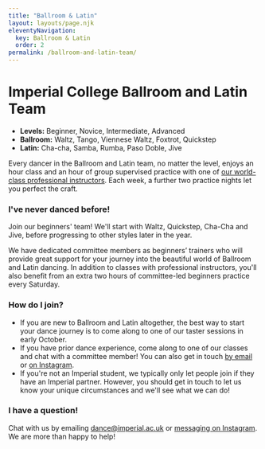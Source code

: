 ```yaml
---
title: "Ballroom & Latin"
layout: layouts/page.njk
eleventyNavigation:
  key: Ballroom & Latin
  order: 2
permalink: /ballroom-and-latin-team/
---
```


# Imperial College Ballroom and Latin Team

- **Levels:** Beginner, Novice, Intermediate, Advanced
- **Ballroom:** Waltz, Tango, Viennese Waltz, Foxtrot, Quickstep
- **Latin:** Cha-cha, Samba, Rumba, Paso Doble, Jive

Every dancer in the Ballroom and Latin team, no matter the level, enjoys an hour class and an hour of group supervised practice with one of [our world-class professional instructors](/instructors/). Each week, a further two practice nights let you perfect the craft.

### I've never danced before!

Join our beginners' team!
We'll start with Waltz, Quickstep, Cha-Cha and Jive, before progressing to other styles later in the year.

We have dedicated committee members as beginners’ trainers who will provide great support for your journey into the beautiful world of Ballroom and Latin dancing.
In addition to classes with professional instructors, you'll also benefit from an extra two hours of committee-led beginners practice every Saturday.

### How do I join?

* If you are new to Ballroom and Latin altogether, the best way to start your dance journey is to come along to one of our taster sessions in early October.
* If you have prior dance experience, come along to one of our classes and chat with a committee member! You can also get in touch [by email](mailto:dance@imperial.ac.uk) or [on Instagram](https://www.instagram.com/dancers_of_imperial/).
* If you're not an Imperial student, we typically only let people join if they have an Imperial partner. However, you should get in touch to let us know your unique circumstances and we'll see what we can do!

### I have a question!

Chat with us by emailing [dance@imperial.ac.uk](mailto:dance@imperial.ac.uk) or [messaging on Instagram](https://www.instagram.com/dancers_of_imperial/). We are more than happy to help!


